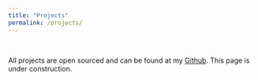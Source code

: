 ```yaml
---
title: "Projects"
permalink: /projects/
---
```

<br>

All projects are open sourced and can be found at my [Github](https://github.com/prajjwal1). This page is under construction.
